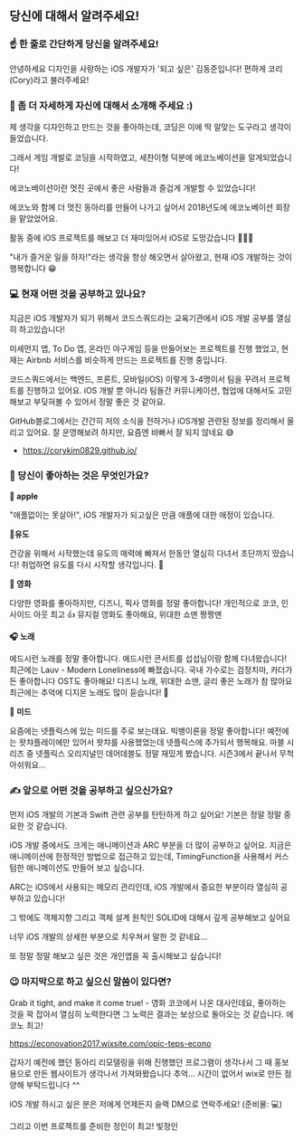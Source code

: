 ## 당신에 대해서 알려주세요!

### ☝️ 한 줄로 간단하게 당신을 알려주세요!

안녕하세요 디자인을 사랑하는 iOS 개발자가 '되고 싶은' 김동준입니다! 편하게 코리(Cory)라고 불러주세요!



### 🙌 좀 더 자세하게 자신에 대해서 소개해 주세요 :)

제 생각을 디자인하고 만드는 것을 좋아하는데, 코딩은 이에 딱 알맞는 도구라고 생각이 들었습니다. 

그래서 게임 개발로 코딩을 시작하였고, 세찬이형 덕분에 에코노베이션을 알게되었습니다! 

에코노베이션이란 멋진 곳에서 좋은 사람들과 즐겁게 개발할 수 있었습니다! 

에코노와 함께 더 멋진 동아리를 만들어 나가고 싶어서 2018년도에 에코노베이션 회장을 맡았었어요.

활동 중에 iOS 프로젝트를 해보고 더 재미있어서 iOS로 도망갔습니다 🏃🏻‍♂️

"내가 즐거운 일을 하자!"라는 생각을 항상 해오면서 살아왔고, 현재 iOS 개발하는 것이 행복합니다 😁



### 💻 현재 어떤 것을 공부하고 있나요?

지금은 iOS 개발자가 되기 위해서 코드스쿼드라는 교육기관에서 iOS 개발 공부를 열심히 하고있습니다!

미세먼지 앱, To Do 앱, 온라인 야구게임 등을 만들어보는 프로젝트를 진행 했었고, 현재는 Airbnb 서비스를 비슷하게 만드는 프로젝트를 진행 중입니다.

코드스쿼드에서는 백엔드, 프론트, 모바일(iOS) 이렇게 3-4명이서 팀을 꾸려서 프로젝트를 진행하고 있어요. iOS 개발 뿐 아니라 팀들간 커뮤니케이션, 협업에 대해서도 고민해보고 부딪혀볼 수 있어서 정말 좋은 것 같아요. 

GitHub블로그에서는 간간히 저의 소식을 전하거나 iOS개발 관련된 정보를 정리해서 올리고 있어요. 잘 운영해보려 하지만, 요즘엔 바빠서 잘 되지 않네요 😅

- https://corykim0829.github.io/



### 💓 당신이 좋아하는 것은 무엇인가요?

 ** apple**

"애플없이는 못살아!", iOS 개발자가 되고싶은 만큼 애플에 대한 애정이 있습니다. 

**🥋유도**

건강을 위해서 시작했는데 유도의 매력에 빠져서 한동안 열심히 다녀서 초단까지 땄습니다! 취업하면 유도를 다시 시작할 생각입니다. 💪

**🦊 영화** 

다양한 영화를 좋아하지만, 디즈니, 픽사 영화를 정말 좋아합니다! 개인적으로 코코, 인사이드 아웃 최고 👍
뮤지컬 영화도 좋아해요, 위대한 쇼맨 짱짱맨

**🎧 노래**

에드시런 노래를 정말 좋아합니다. 에드시런 콘서트를 섭섭님이랑 함께 다녀왔습니다! 최근에는 Lauv - Modern Loneliness에 빠졌습니다.
국내 가수로는 검정치마, 카더가든 좋아합니다
OST도 좋아해요! 디즈니 노래, 위대한 쇼맨, 글리 좋은 노래가 참 많아요
최근에는 추억에 디지몬 노래도 많이 듣습니다! 👾

**📼 미드**

요즘에는 넷플릭스에 있는 미드를 주로 보는데요. 빅뱅이론을 정말 좋아합니다! 예전에는 왓챠플레이에만 있어서 왓챠를 사용했었는데 넷플릭스에 추가되서 행복해요. 
마블 시리즈 중 넷플릭스 오리지널인 데어데블도 정말 재밌게 봤습니다. 시즌3에서 끝나서 무척 아쉬워요...



### ✍ 앞으로 어떤 것을 공부하고 싶으신가요?

먼저 iOS 개발의 기본과 Swift 관련 공부를 탄탄하게 하고 싶어요! 기본은 정말 정말 중요한 것 같습니다.

iOS 개발 중에서도 크게는 애니메이션과 ARC 부분을 더 많이 공부하고 싶어요.
지금은 애니메이션에 한정적인 방법으로 접근하고 있는데, TimingFunction을 사용해서 커스텀한 애니메이션도 만들어 보고 싶습니다.

ARC는 iOS에서 사용되는 메모리 관리인데, iOS 개발에서 중요한 부분이라 열심히 공부하고 있습니다!

그 밖에도 객체지향 그리고 객체 설계 원칙인 SOLID에 대해서 깊게 공부해보고 싶어요

너무 iOS 개발의 상세한 부분으로 치우쳐서 말한 것 같네요... 

또 정말 정말 해보고 싶은 것은 개인앱을 꼭 출시해보고 싶습니다!



### 😉 마지막으로 하고 싶으신 말씀이 있다면?

Grab it tight, and make it come true! - 영화 코코에서 나온 대사인데요, 좋아하는 것을 꽉 잡아서 열심히 노력한다면 그 노력은 결과는 보상으로 돌아오는 것 같습니다. 에코노 최고!

https://econovation2017.wixsite.com/opic-teps-econo

갑자기 예전에 했던 동아리 리모델링을 위해 진행했던 프로그램이 생각나서 그 때 홍보용으로 만든 웹사이트가 생각나서 가져와봤습니다 추억... 시간이 없어서 wix로 만든 점 양해 부탁드립니다 ^^

iOS 개발 하시고 싶은 분은 저에게 언제든지 슬랙 DM으로 연락주세요! (준비물: 💻)

그리고 이번 프로젝트를 준비한 정인이 최고! 빛정인